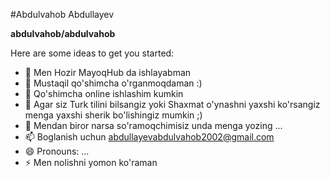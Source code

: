#Abdulvahob Abdullayev


**abdulvahob/abdulvahob** 

Here are some ideas to get you started:

- 🔭 Men Hozir MayoqHub da ishlayabman 
- 🌱 Mustaqil qo'shimcha o'rganmoqdaman :)
- 👯 Qo'shimcha online ishlashim kumkin 
- 🤔 Agar siz Turk tilini bilsangiz yoki Shaxmat o'ynashni yaxshi ko'rsangiz  menga yaxshi sherik bo'lishingiz mumkin ;)
- 💬 Mendan biror narsa so'ramoqchimisiz unda menga yozing ...
- 📫 Boglanish uchun abdullayevabdulvahob2002@gmail.com
- 😄 Pronouns: ...
- ⚡ Men nolishni yomon ko'raman 

